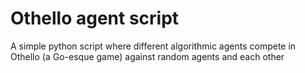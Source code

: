 # Othello agent script
A simple python script where different algorithmic agents compete in Othello (a Go-esque game) against random agents and each other
